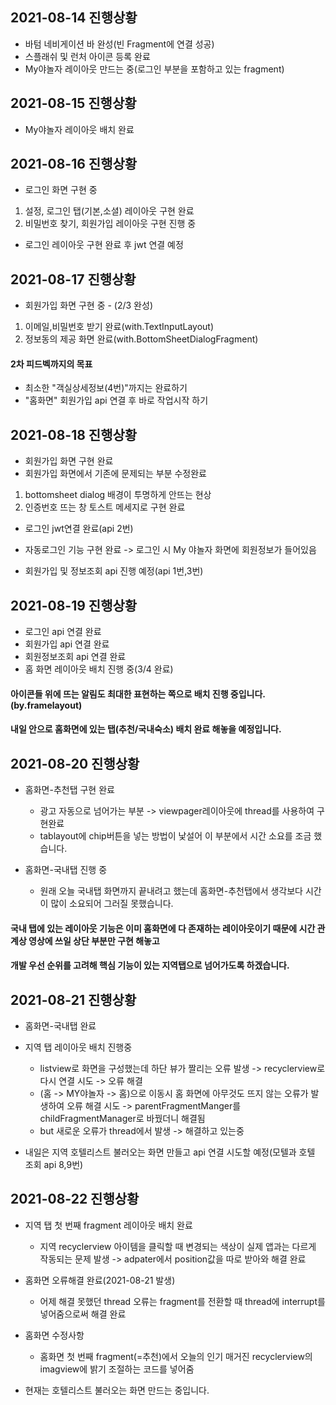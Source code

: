 ## 2021-08-14 진행상황
+ 바텀 네비게이션 바 완성(빈 Fragment에 연결 성공)
+ 스플래쉬 및 런처 아이콘 등록 완료
+ My야놀자 레이아웃 만드는 중(로그인 부분을 포함하고 있는 fragment) 

## 2021-08-15 진행상황
+ My야놀자 레이아웃 배치 완료 

## 2021-08-16 진행상황
+ 로그인 화면 구현 중
1. 설정, 로그인 탭(기본,소셜) 레이아웃 구현 완료
2. 비밀번호 찾기, 회원가입 레이아웃 구현 진행 중 
+ 로그인 레이아웃 구현 완료 후 jwt 연결 예정  

## 2021-08-17 진행상황
+ 회원가입 화면 구현 중 - (2/3 완성) 
1. 이메일,비밀번호 받기 완료(with.TextInputLayout)
2. 정보동의 제공 화면 완료(with.BottomSheetDialogFragment)

#### 2차 피드벡까지의 목표
+ 최소한 "객실상세정보(4번)"까지는 완료하기<br>
+ "홈화면" 회원가입 api 연결 후 바로 작업시작 하기

## 2021-08-18 진행상황
+ 회원가입 화면 구현 완료
+ 회원가입 화면에서 기존에 문제되는 부분 수정완료
1. bottomsheet dialog 배경이 투명하게 안뜨는 현상
2. 인증번호 뜨는 창 토스트 메세지로 구현 완료

+ 로그인 jwt연결 완료(api 2번)
+ 자동로그인 기능 구현 완료 -> 로그인 시 My 야놀자 화면에 회원정보가 들어있음 

+ 회원가입 및 정보조회 api 진행 예정(api 1번,3번)

## 2021-08-19 진행상황
+ 로그인 api 연결 완료
+ 회원가입 api 연결 완료
+ 회원정보조회 api 연결 완료
+ 홈 화면 레이아웃 배치 진행 중(3/4 완료)
#### 아이콘들 위에 뜨는 알림도 최대한 표현하는 쪽으로 배치 진행 중입니다. (by.framelayout)
#### 내일 안으로 홈화면에 있는 탭(추천/국내숙소) 배치 완료 해놓을 예정입니다.  

## 2021-08-20 진행상황
+ 홈화면-추천탭 구현 완료
  + 광고 자동으로 넘어가는 부분 -> viewpager레이아웃에 thread를 사용하여 구현완료 
  + tablayout에 chip버튼을 넣는 방법이 낯설어 이 부분에서 시간 소요를 조금 했습니다.  

+ 홈화면-국내탭 진행 중
  + 원래 오늘 국내탭 화면까지 끝내려고 했는데 홈화면-추천탭에서 생각보다 시간이 많이 소요되어 그러질 못했습니다.  
  
 #### 국내 탭에 있는 레이아웃 기능은 이미 홈화면에 다 존재하는 레이아웃이기 때문에 시간 관계상 영상에 쓰일 상단 부분만 구현 해놓고
 #### 개발 우선 순위를 고려해 핵심 기능이 있는 지역탭으로 넘어가도록 하겠습니다.
 
## 2021-08-21 진행상황
+ 홈화면-국내탭 완료
 
+ 지역 탭 레이아웃 배치 진행중
  + listview로 화면을 구성했는데 하단 뷰가 짤리는 오류 발생 -> recyclerview로 다시 연결 시도 -> 오류 해결
  + (홈 -> MY야놀자 -> 홈)으로 이동시 홈 화면에 아무것도 뜨지 않는 오류가 발생하여 오류 해결 시도 -> parentFragmentManger를 childFragmentManager로 바꿨더니 해결됨
  + but 새로운 오류가 thread에서 발생 -> 해결하고 있는중 
+ 내일은 지역 호텔리스트 불러오는 화면 만들고 api 연결 시도할 예정(모텔과 호텔 조회 api 8,9번)

## 2021-08-22 진행상황
+ 지역 탭 첫 번째 fragment 레이아웃 배치 완료
  + 지역 recyclerview 아이템을 클릭할 때 변경되는 색상이 실제 앱과는 다르게 작동되는 문제 발생 -> adpater에서 position값을 따로 받아와 해결 완료

+ 홈화면 오류해결 완료(2021-08-21 발생)
  + 어제 해결 못했던 thread 오류는 fragment를 전환할 때 thread에 interrupt를 넣어줌으로써 해결 완료

+ 홈화면 수정사항
  + 홈화면 첫 번째 fragment(=추천)에서 오늘의 인기 매거진 recyclerview의 imagview에 밝기 조절하는 코드를 넣어줌
 
 + 현재는 호텔리스트 불러오는 화면 만드는 중입니다.  


